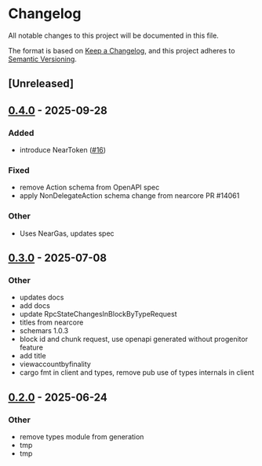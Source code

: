 # Changelog

All notable changes to this project will be documented in this file.

The format is based on [Keep a Changelog](https://keepachangelog.com/en/1.0.0/),
and this project adheres to [Semantic Versioning](https://semver.org/spec/v2.0.0.html).

## [Unreleased]

## [0.4.0](https://github.com/PolyProgrammist/near-openapi-client/compare/near-openapi-types-v0.3.0...near-openapi-types-v0.4.0) - 2025-09-28

### Added

- introduce NearToken ([#16](https://github.com/PolyProgrammist/near-openapi-client/pull/16))

### Fixed

- remove Action schema from OpenAPI spec
- apply NonDelegateAction schema change from nearcore PR #14061

### Other

- Uses NearGas, updates spec

## [0.3.0](https://github.com/PolyProgrammist/near-openapi-client/compare/near-openapi-types-v0.2.1...near-openapi-types-v0.3.0) - 2025-07-08

### Other

- updates docs
- add docs
- update RpcStateChangesInBlockByTypeRequest
- titles from nearcore
- schemars 1.0.3
- block id and chunk request, use openapi generated without progenitor feature
- add title
- viewaccountbyfinality
- cargo fmt in client and types, remove pub use of types internals in client

## [0.2.0](https://github.com/PolyProgrammist/near-openapi-client/compare/near-openapi-types-v0.1.1...near-openapi-types-v0.2.0) - 2025-06-24

### Other

- remove types module from generation
- tmp
- tmp
